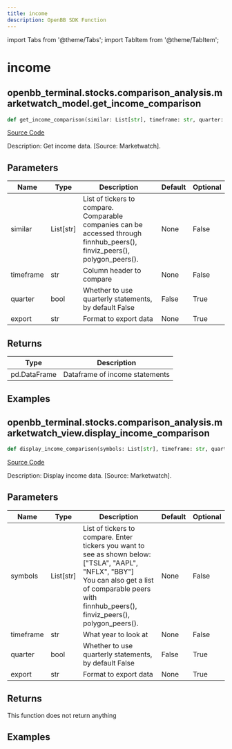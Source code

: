 ```yaml
---
title: income
description: OpenBB SDK Function
---
```


import Tabs from '@theme/Tabs';
import TabItem from '@theme/TabItem';

# income

<Tabs>
<TabItem value="model" label="Model" default>

## openbb_terminal.stocks.comparison_analysis.marketwatch_model.get_income_comparison

```python title='openbb_terminal/stocks/comparison_analysis/marketwatch_model.py'
def get_income_comparison(similar: List[str], timeframe: str, quarter: bool) -> DataFrame
```
[Source Code](https://github.com/OpenBB-finance/OpenBBTerminal/tree/main/openbb_terminal/stocks/comparison_analysis/marketwatch_model.py#L74)

Description: Get income data. [Source: Marketwatch].

## Parameters

| Name | Type | Description | Default | Optional |
| ---- | ---- | ----------- | ------- | -------- |
| similar | List[str] | List of tickers to compare.<br/>Comparable companies can be accessed through<br/>finnhub_peers(), finviz_peers(), polygon_peers(). | None | False |
| timeframe | str | Column header to compare | None | False |
| quarter | bool | Whether to use quarterly statements, by default False | False | True |
| export | str | Format to export data | None | True |

## Returns

| Type | Description |
| ---- | ----------- |
| pd.DataFrame | Dataframe of income statements |

## Examples



</TabItem>
<TabItem value="view" label="View">

## openbb_terminal.stocks.comparison_analysis.marketwatch_view.display_income_comparison

```python title='openbb_terminal/stocks/comparison_analysis/marketwatch_view.py'
def display_income_comparison(symbols: List[str], timeframe: str, quarter: bool, export: str) -> None
```
[Source Code](https://github.com/OpenBB-finance/OpenBBTerminal/tree/main/openbb_terminal/stocks/comparison_analysis/marketwatch_view.py#L23)

Description: Display income data. [Source: Marketwatch].

## Parameters

| Name | Type | Description | Default | Optional |
| ---- | ---- | ----------- | ------- | -------- |
| symbols | List[str] | List of tickers to compare. Enter tickers you want to see as shown below:<br/>["TSLA", "AAPL", "NFLX", "BBY"]<br/>You can also get a list of comparable peers with<br/>finnhub_peers(), finviz_peers(), polygon_peers(). | None | False |
| timeframe | str | What year to look at | None | False |
| quarter | bool | Whether to use quarterly statements, by default False | False | True |
| export | str | Format to export data | None | True |

## Returns

This function does not return anything

## Examples



</TabItem>
</Tabs>